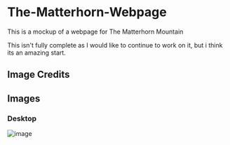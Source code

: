 # The-Matterhorn-Webpage

This is a mockup of a webpage for The Matterhorn Mountain

This isn't fully complete as I would like to continue to work on it, but i think its an amazing start.

## Image Credits

## Images
### Desktop
![image](https://user-images.githubusercontent.com/70725429/130339933-ad26d3d8-f1fc-43c6-a6fa-d884e77ccf72.png)

